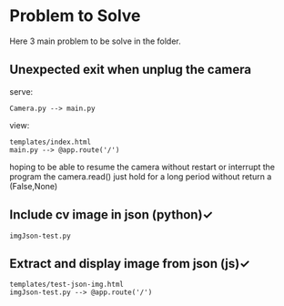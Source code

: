 # Problem to Solve
Here 3 main problem to be solve in the folder.

## Unexpected exit when unplug the camera
serve:
```
Camera.py --> main.py
```
view:
```
templates/index.html
main.py --> @app.route('/')
```
hoping to be able to resume the camera without restart or interrupt the program
the camera.read() just hold for a long period without return a (False,None)

## Include cv image in json (python)✓
```
imgJson-test.py
```

## Extract and display image from json (js)✓
```
templates/test-json-img.html
imgJson-test.py --> @app.route('/')
```


